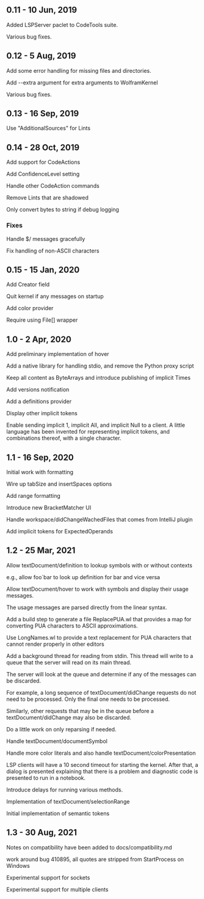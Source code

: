 
## 0.11 - 10 Jun, 2019

Added LSPServer paclet to CodeTools suite.

Various bug fixes.


## 0.12 - 5 Aug, 2019

Add some error handling for missing files and directories.

Add --extra argument for extra arguments to WolframKernel

Various bug fixes.


## 0.13 - 16 Sep, 2019

Use "AdditionalSources" for Lints


## 0.14 - 28 Oct, 2019

Add support for CodeActions

Add ConfidenceLevel setting

Handle other CodeAction commands

Remove Lints that are shadowed

Only convert bytes to string if debug logging


### Fixes

Handle $/ messages gracefully

Fix handling of non-ASCII characters


## 0.15 - 15 Jan, 2020

Add Creator field

Quit kernel if any messages on startup

Add color provider

Require using File[] wrapper


## 1.0 - 2 Apr, 2020

Add preliminary implementation of hover

Add a native library for handling stdio, and remove the Python proxy script

Keep all content as ByteArrays and introduce publishing of implicit Times

Add versions notification

Add a definitions provider

Display other implicit tokens


Enable sending implicit 1, implicit All, and implicit Null to a client.
A little language has been invented for representing implicit tokens,
and combinations thereof, with a single character.


## 1.1 - 16 Sep, 2020

Initial work with formatting

Wire up tabSize and insertSpaces options

Add range formatting

Introduce new BracketMatcher UI

Handle workspace/didChangeWachedFiles that comes from IntelliJ plugin

Add implicit tokens for ExpectedOperands


## 1.2 - 25 Mar, 2021

Allow textDocument/definition to lookup symbols with or without contexts

e.g., allow foo\`bar to look up definition for bar and vice versa

Allow textDocument/hover to work with symbols and display their usage messages.

The usage messages are parsed directly from the linear syntax.

Add a build step to generate a file ReplacePUA.wl that provides a map for converting PUA characters to ASCII approximations.

Use LongNames.wl to provide a text replacement for PUA characters that cannot render properly in other editors

Add a background thread for reading from stdin. This thread will write to a queue that the server will read on its main thread.

The server will look at the queue and determine if any of the messages can be discarded.

For example, a long sequence of textDocument/didChange requests do not need to be processed. Only the final one needs to be processed.

Similarly, other requests that may be in the queue before a textDocument/didChange may also be discarded.

Do a little work on only reparsing if needed.

Handle textDocument/documentSymbol

Handle more color literals and also handle textDocument/colorPresentation

LSP clients will have a 10 second timeout for starting the kernel. After that, a dialog is presented explaining that there is a problem and diagnostic code is presented to run in a notebook.

Introduce delays for running various methods.

Implementation of textDocument/selectionRange

Initial implementation of semantic tokens


## 1.3 - 30 Aug, 2021

Notes on compatibility have been added to docs/compatibility.md

work around bug 410895, all quotes are stripped from StartProcess on Windows

Experimental support for sockets

Experimental support for multiple clients
